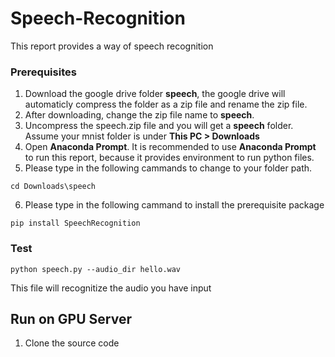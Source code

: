 # Speech-Recognition

This report provides a way of speech recognition


### Prerequisites

1. Download the google drive folder **speech**, the google drive will automaticly compress the folder as a zip file and rename the zip file.
2. After downloading, change the zip file name to **speech**.
3. Uncompress the speech.zip file and you will get a **speech** folder.  Assume your mnist folder is under **This PC > Downloads**
4. Open **Anaconda Prompt**. It is recommended to use **Anaconda Prompt** to run this report, because it provides environment to run python files.
5. Please type in the following cammands to change to your folder path. 

```
cd Downloads\speech
```

6. Please type in the following cammand to install the prerequisite package

```
pip install SpeechRecognition
```

### Test
```
python speech.py --audio_dir hello.wav
```

This file will recognitize the audio you have input

## Run on GPU Server
1. Clone the source code 

